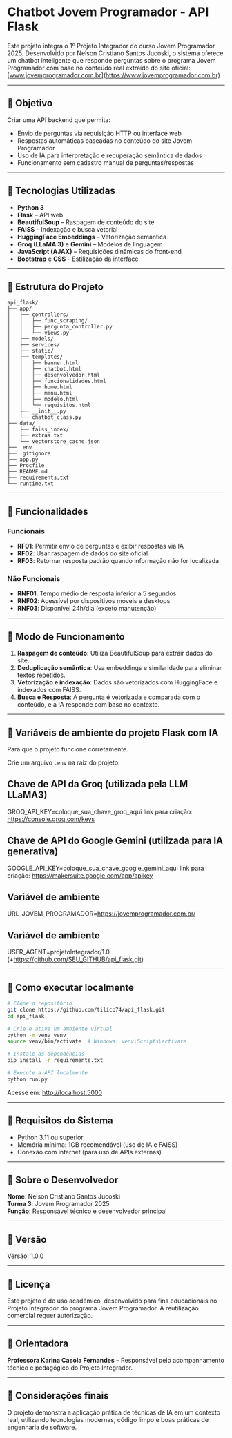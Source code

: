 # Chatbot Jovem Programador - API Flask

Este projeto integra o 1º Projeto Integrador do curso Jovem Programador 2025. Desenvolvido por Nelson Cristiano Santos Jucoski, o sistema oferece um chatbot inteligente que responde perguntas sobre o programa Jovem Programador com base no conteúdo real extraído do site oficial: [www.jovemprogramador.com.br](https://www.jovemprogramador.com.br)

---

## 🔹 Objetivo

Criar uma API backend que permita:

- Envio de perguntas via requisição HTTP ou interface web
- Respostas automáticas baseadas no conteúdo do site Jovem Programador
- Uso de IA para interpretação e recuperação semântica de dados
- Funcionamento sem cadastro manual de perguntas/respostas

---

## 🔹 Tecnologias Utilizadas

- **Python 3**
- **Flask** – API web
- **BeautifulSoup** – Raspagem de conteúdo do site
- **FAISS** – Indexação e busca vetorial
- **HuggingFace Embeddings** – Vetorização semântica
- **Groq (LLaMA 3)** e **Gemini** – Modelos de linguagem
- **JavaScript (AJAX)** – Requisições dinâmicas do front-end
- **Bootstrap** e **CSS** – Estilização da interface

---

## 🔹 Estrutura do Projeto

```
api_flask/
├── app/
│   ├── controllers/
│   │   ├── func_scraping/
│   │   ├── pergunta_controller.py
│   │   └── views.py
│   ├── models/
│   ├── services/
│   ├── static/
│   ├── templates/
│   │   ├── banner.html
│   │   ├── chatbot.html
│   │   ├── desenvolvedor.html
│   │   ├── funcionalidades.html
│   │   ├── home.html
│   │   ├── menu.html
│   │   ├── modelo.html
│   │   └── requisitos.html
│   ├── __init__.py
│   └── chatbot_class.py
├── data/
│   ├── faiss_index/
│   ├── extras.txt
│   └── vectorstore_cache.json
├── .env
├── .gitignore
├── app.py
├── Procfile
├── README.md
├── requirements.txt
└── runtime.txt
```

---

## 🔹 Funcionalidades

### Funcionais

- **RF01**: Permitir envio de perguntas e exibir respostas via IA
- **RF02**: Usar raspagem de dados do site oficial
- **RF03**: Retornar resposta padrão quando informação não for localizada

### Não Funcionais

- **RNF01**: Tempo médio de resposta inferior a 5 segundos
- **RNF02**: Acessível por dispositivos móveis e desktops
- **RNF03**: Disponível 24h/dia (exceto manutenção)

---

## 🔹 Modo de Funcionamento

1. **Raspagem de conteúdo**: Utiliza BeautifulSoup para extrair dados do site.
2. **Deduplicação semântica**: Usa embeddings e similaridade para eliminar textos repetidos.
3. **Vetorização e indexação**: Dados são vetorizados com HuggingFace e indexados com FAISS.
4. **Busca e Resposta**: A pergunta é vetorizada e comparada com o conteúdo, e a IA responde com base no contexto.

---
## 🔹 Variáveis de ambiente do projeto Flask com IA

Para que o projeto funcione corretamente.

Crie um arquivo `.env` na raiz do projeto:

## Chave de API da Groq (utilizada pela LLM LLaMA3)
GROQ_API_KEY=coloque_sua_chave_groq_aqui
link para criação: https://console.groq.com/keys

## Chave de API do Google Gemini (utilizada para IA generativa)
GOOGLE_API_KEY=coloque_sua_chave_google_gemini_aqui
link para criação: https://makersuite.google.com/app/apikey

## Variável de ambiente
URL_JOVEM_PROGRAMADOR=https://jovemprogramador.com.br/

## Variável de ambiente
USER_AGENT=projetoIntegrador/1.0 (+https://github.com/SEU_GITHUB/api_flask.git)

---
## 🔹 Como executar localmente

```bash
# Clone o repositório
git clone https://github.com/tilico74/api_flask.git
cd api_flask

# Crie e ative um ambiente virtual
python -m venv venv
source venv/bin/activate  # Windows: venv\Scripts\activate

# Instale as dependências
pip install -r requirements.txt

# Execute a API localmente
python run.py
```

Acesse em: [http://localhost:5000](http://localhost:5000)

---

## 🔹 Requisitos do Sistema

- Python 3.11 ou superior
- Memória mínima: 1GB recomendável (uso de IA e FAISS)
- Conexão com internet (para uso de APIs externas)

---

## 🔹 Sobre o Desenvolvedor

**Nome**: Nelson Cristiano Santos Jucoski  
**Turma 3**: Jovem Programador 2025  
**Função**: Responsável técnico e desenvolvedor principal  

---

## 🔹 Versão

Versão: 1.0.0

---

## 🔹 Licença

Este projeto é de uso acadêmico, desenvolvido para fins educacionais no Projeto Integrador do programa Jovem Programador. A reutilização comercial requer autorização.

---

## 🔹 Orientadora

**Professora Karina Casola Fernandes** – Responsável pelo acompanhamento técnico e pedagógico do Projeto Integrador.

---

## 🔹 Considerações finais

O projeto demonstra a aplicação prática de técnicas de IA em um contexto real, utilizando tecnologias modernas, código limpo e boas práticas de engenharia de software.